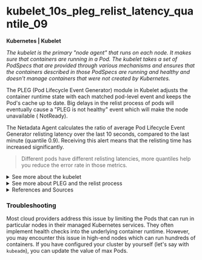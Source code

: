 # kubelet_10s_pleg_relist_latency_quantile_09

**Kubernetes | Kubelet**

_The kubelet is the primary "node agent" that runs on each node. It makes sure that containers are
running in a Pod. The kubelet takes a set of PodSpecs that are provided through various mechanisms
and ensures that the containers described in those PodSpecs are running and healthy and doesn't
manage containers that were not created by Kubernetes._

The PLEG (Pod Lifecycle Event Generator) module in Kubelet adjusts the container runtime state with
each matched pod-level event and keeps the Pod's cache up to date. Big delays in the relist process
of pods will eventually cause a "PLEG is not healthy" event which will make the node unavailable (
NotReady).

The Netadata Agent calculates the ratio of average Pod Lifecycle Event Generator relisting latency
over the last 10 seconds, compared to the last minute (quantile 0.9). Receiving this alert means
that the relisting time has increased significantly.

> Different pods have different relisting latencies, more quantiles help you reduce the error rate in those metrics.


<details>
<summary>See more about the kubelet </summary>

As we said before, the kubelet works in terms of a PodSpec. A PodSpec is a YAML or a JSON object
that describes a pod. The PodSpec contains all information a kubelet needs to know to run the pod in
the corresponding cluster node.

Beside the PodSpecs provided from the Kubernetes APIserver, there are three ways to provide a
kubelet with a container manifest:

- File: Path passed as a flag on the command line. Files under this path will be monitored
  periodically for updates. The monitoring period is 20s by default and is configurable via a flag.
- HTTP endpoint: HTTP endpoint passed as a parameter on the command line. This endpoint is checked
  every 20 seconds (also configurable with a flag).
- HTTP server: The kubelet can also listen for HTTP and respond to a simple API (underspec'd
  currently) to submit a new manifest.

See more about Kubelet in
the [Kubernetes official docs](https://kubernetes.io/docs/reference/command-line-tools-reference/kubelet/)

</details>


<details>
<summary>See more about PLEG and the relist process</summary>

A kubelet keeps track of all the Pods that are about to run in the node. The node could have any
kind of Container Runtime Interface (CRI) always compatible with Kubernetes. A Pod lifecycle event
interprets the underlying container state change at the pod-level abstraction, making it
container-runtime-agnostic. This abstraction shields a kubelet from the runtime specifics.

In order to generate pod lifecycle events, PLEG needs to detect changes in container states. The
PLEG module periodically relisting all containers (even then stopped ones) and compare then with
their Kubelet's PodSpecs. The relist process takes longer when there are problems with the
underlying CRI or overloading of a Node with too many pods.

See more about the PLEG's mechanism in
the [Redhat's blogspot](https://developers.redhat.com/blog/2019/11/13/pod-lifecycle-event-generator-understanding-the-pleg-is-not-healthy-issue-in-kubernetes#)

</details>

<details>
<summary>References and Sources</summary>

1. [Kubelet CLI in Kubernetes official docs](https://kubernetes.io/docs/reference/command-line-tools-reference/kubelet/)
2. [PLEG mechanism explained in Redhat's blogspot](https://developers.redhat.com/blog/2019/11/13/pod-lifecycle-event-generator-understanding-the-pleg-is-not-healthy-issue-in-kubernetes#)

</details>

### Troubleshooting

Most cloud providers address this issue by limiting the Pods that can run in particular nodes in
their managed Kubernetes services. They often implement health checks into the underlying container
runtime. However, you may encounter this issue in high-end nodes which can run hundreds of
containers. If you have configured your cluster by yourself (let's say with `kubeadm`), you can
update the value of max Pods.
